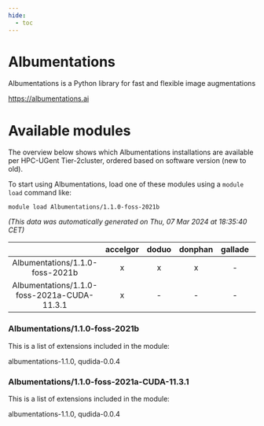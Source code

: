 ```yaml
---
hide:
  - toc
---
```


Albumentations
==============


Albumentations is a Python library for fast and flexible image augmentations

https://albumentations.ai
# Available modules


The overview below shows which Albumentations installations are available per HPC-UGent Tier-2cluster, ordered based on software version (new to old).

To start using Albumentations, load one of these modules using a `module load` command like:

```shell
module load Albumentations/1.1.0-foss-2021b
```

*(This data was automatically generated on Thu, 07 Mar 2024 at 18:35:40 CET)*  

| |accelgor|doduo|donphan|gallade|joltik|skitty|
| :---: | :---: | :---: | :---: | :---: | :---: | :---: |
|Albumentations/1.1.0-foss-2021b|x|x|x|-|x|x|
|Albumentations/1.1.0-foss-2021a-CUDA-11.3.1|x|-|-|-|x|-|


### Albumentations/1.1.0-foss-2021b

This is a list of extensions included in the module:

albumentations-1.1.0, qudida-0.0.4

### Albumentations/1.1.0-foss-2021a-CUDA-11.3.1

This is a list of extensions included in the module:

albumentations-1.1.0, qudida-0.0.4